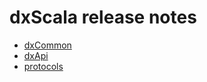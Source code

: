 # dxScala release notes

* [dxCommon](common/RELEASE_NOTES.md)
* [dxApi](api/RELEASE_NOTES.md)
* [protocols](protocols/RELEASE_NOTES.md)
